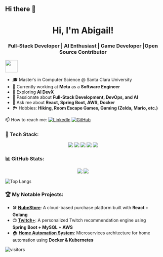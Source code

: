 ## Hi there 👋

<!--
**AAbiAbi/AAbiAbi** is a ✨ _special_ ✨ repository because its `README.md` (this file) appears on your GitHub profile.

Here are some ideas to get you started:



-->
<h1 align="center">Hi, I'm Abigail!</h1>
<h3 align="center">Full-Stack Developer | AI Enthusiast | Game Developer |Open Source Contributor</h3>

<img src="https://media.giphy.com/media/hvRJCLFzcasrR4ia7z/giphy.gif" width="40px">

- 🎓 Master’s in Computer Science @ Santa Clara University
- 🔭 Currently working at **Meta** as a **Software Engineer**
- 🌱 Exploring **AI DevX**
- 🚀 Passionate about **Full-Stack Development, DevOps, and AI**
- 💬 Ask me about **React, Spring Boot, AWS, Docker**
- 🏞 Hobbies: **Hiking, Room Escape Games, Gaming (Zelda, Mario, etc.)**

📫 How to reach me:
[![LinkedIn](https://img.shields.io/badge/LinkedIn-Profile-blue?style=flat-square&logo=linkedin)](https://www.linkedin.com/in/ningchen-liang-62756b23a/)
[![GitHub](https://img.shields.io/badge/GitHub-AAbiAbi-181717?style=flat-square&logo=github)](https://github.com/AAbiAbi)


### 🚀 Tech Stack:
<p align="center">
  <img src="https://img.shields.io/badge/Java-ED8B00?style=for-the-badge&logo=java&logoColor=white" />
  <img src="https://img.shields.io/badge/Spring_Boot-6DB33F?style=for-the-badge&logo=spring&logoColor=white" />
  <img src="https://img.shields.io/badge/React-61DAFB?style=for-the-badge&logo=react&logoColor=white" />
  <img src="https://img.shields.io/badge/Docker-2496ED?style=for-the-badge&logo=docker&logoColor=white" />
  <img src="https://img.shields.io/badge/AWS-FF9900?style=for-the-badge&logo=amazonaws&logoColor=white" />
</p>


### 📊 GitHub Stats:
<p align="center">
  <img src="https://github-readme-stats.vercel.app/api?username=AAbiAbi&show_icons=true&theme=tokyonight" />
  <img src="https://github-readme-stats.vercel.app/api/top-langs/?username=AAbiAbi&layout=compact&theme=tokyonight" />
</p>

![Top Langs](https://github-readme-stats.vercel.app/api/top-langs/?username=AAbiAbi&layout=compact&theme=tokyonight)


### 🏆 My Notable Projects:
- 🛠 **[NubeStore](https://github.com/AAbiAbi/NubeStore)**: A cloud-based purchase platform built with **React + Golang**
- 📺 **[Twitch+](https://github.com/AAbiAbi/TwitchPlus)**: A personalized Twitch recommendation engine using **Spring Boot + MySQL + AWS**
- 🏠 **[Home Automation System](https://github.com/AAbiAbi/SmartHomeControl)**: Microservices architecture for home automation using **Docker & Kubernetes**



![visitors](https://komarev.com/ghpvc/?username=AAbiAbi&color=blue)
